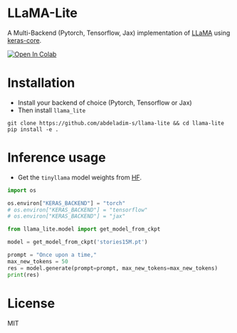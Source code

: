 # LLaMA-Lite
A Multi-Backend (Pytorch, Tensorflow, Jax) implementation of [LLaMA](https://github.com/facebookresearch/llama) using [keras-core](https://github.com/keras-team/keras-core).

<a target="_blank" href="https://colab.research.google.com/github/abdeladim-s/mbllama/blob/main/notebook.ipynb">
  <img src="https://colab.research.google.com/assets/colab-badge.svg" alt="Open In Colab"/>
</a>

# Installation
* Install your backend of choice  (Pytorch, Tensorflow or Jax)
* Then install `llama_lite`
```shell
git clone https://github.com/abdeladim-s/llama-lite && cd llama-lite
pip install -e .
```

# Inference usage

* Get the `tinyllama` model weights from [HF](https://huggingface.co/karpathy/tinyllamas/tree/main).

```python
import os

os.environ["KERAS_BACKEND"] = "torch"
# os.environ["KERAS_BACKEND"] = "tensorflow"
# os.environ["KERAS_BACKEND"] = "jax"

from llama_lite.model import get_model_from_ckpt

model = get_model_from_ckpt('stories15M.pt')

prompt = "Once upon a time,"
max_new_tokens = 50
res = model.generate(prompt=prompt, max_new_tokens=max_new_tokens)
print(res)
```

# License
MIT